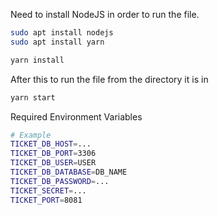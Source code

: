 Need to install NodeJS in order to run the file.

```bash
sudo apt install nodejs
sudo apt install yarn

yarn install
```

After this to run the file from the directory it is in

```bash
yarn start
```

Required Environment Variables
```bash
# Example
TICKET_DB_HOST=...
TICKET_DB_PORT=3306
TICKET_DB_USER=USER
TICKET_DB_DATABASE=DB_NAME
TICKET_DB_PASSWORD=...
TICKET_SECRET=...
TICKET_PORT=8081

```
